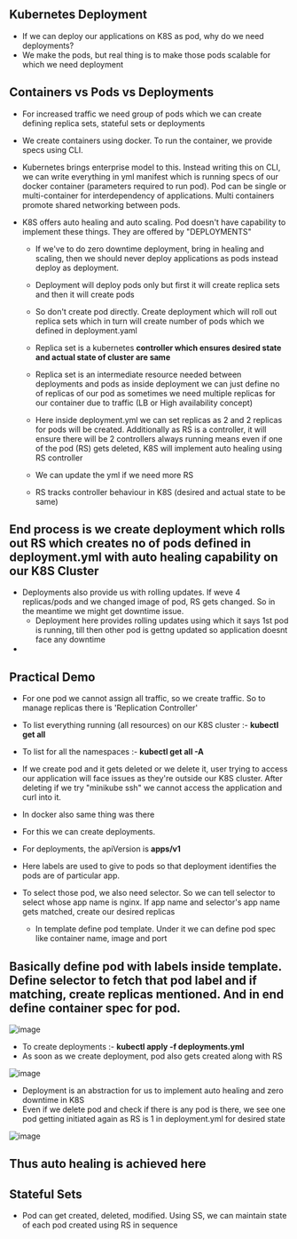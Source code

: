 Kubernetes Deployment
-
- If we can deploy our applications on K8S as pod, why do we need deployments?
- We make the pods, but real thing is to make those pods scalable for which we need deployment

Containers vs Pods vs Deployments
-
- For increased traffic we need group of pods which we can create defining replica sets, stateful sets or deployments
- We create containers using docker. To run the container, we provide specs using CLI.
- Kubernetes brings enterprise model to this. Instead writing this on CLI, we can write everything in yml manifest which is running specs of our docker container (parameters required to run pod). Pod can be single or multi-container for interdependency of applications. Multi containers promote shared networking between pods.

- K8S offers auto healing and auto scaling. Pod doesn't have capability to implement these things. They are offered by "DEPLOYMENTS"
  - If we've to do zero downtime deployment, bring in healing and scaling, then we should never deploy applications as pods instead deploy as deployment.
  - Deployment will deploy pods only but first it will create replica sets and then it will create pods
  - So don't create pod directly. Create deployment which will roll out replica sets which in turn will create number of pods which we defined in deployment.yaml
  - Replica set is a kubernetes **controller which ensures desired state and actual state of cluster are same**
  - Replica set is an intermediate resource needed between deployments and pods as inside deployment we can just define no of replicas of our pod as sometimes we need multiple replicas for our container due to traffic (LB or High availability concept)
  - Here inside deployment.yml we can set replicas as 2 and 2 replicas for pods will be created. Additionally as RS is a controller, it will ensure there will be 2 controllers always running means even if one of the pod (RS) gets deleted, K8S will implement auto healing using RS controller
  - We can update the yml if we need more RS
 
  - RS tracks controller behaviour in K8S (desired and actual state to be same)
 
End process is we create deployment which rolls out RS which creates no of pods defined in deployment.yml with auto healing capability on our K8S Cluster
-

- Deployments also provide us with rolling updates. If weve 4 replicas/pods and we changed image of pod, RS gets changed. So in the meantime we might get downtime issue.
  - Deployment here provides rolling updates using which it says 1st pod is running, till then other pod is gettng updated so application doesnt face any downtime
- 
Practical Demo
-
- For one pod we cannot assign all traffic, so we create traffic. So to manage replicas there is 'Replication Controller'
- To list everything running (all resources) on our K8S cluster :- **kubectl get all**
- To list for all the namespaces :- **kubectl get all -A**
- If we create pod and it gets deleted or we delete it, user trying to access our application will face issues as they're outside our K8S cluster. After deleting if we try "minikube ssh" we cannot access the application and curl into it.

- In docker also same thing was there

- For this we can create deployments.
- For deployments, the apiVersion is **apps/v1**
- Here labels are used to give to pods so that deployment identifies the pods are of particular app.
- To select those pod, we also need selector. So we can tell selector to select whose app name is nginx. If app name and selector's app name gets matched, create our desired replicas
  - In template define pod template. Under it we can define pod spec like container name, image and port
 
Basically define pod with labels inside template. Define selector to fetch that pod label and if matching, create replicas mentioned. And in end define container spec for pod.
-

![image](https://github.com/user-attachments/assets/397e74c2-3e3b-4596-a6bc-1cb445198132)

- To create deployments :- **kubectl apply -f deployments.yml**
- As soon as we create deployment, pod also gets created along with RS

![image](https://github.com/user-attachments/assets/595b29d4-735e-4b04-a53d-bf0bc814691d)

- Deployment is an abstraction for us to implement auto healing and zero downtime in K8S
- Even if we delete pod and check if there is any pod is there, we see one pod getting initiated again as RS is 1 in deployment.yml for desired state

![image](https://github.com/user-attachments/assets/0c6972b4-bb57-44ff-ae3a-451f9c1e9ec7)

Thus auto healing is achieved here
-

Stateful Sets
-
- Pod can get created, deleted, modified. Using SS, we can maintain state of each pod created using RS in sequence

